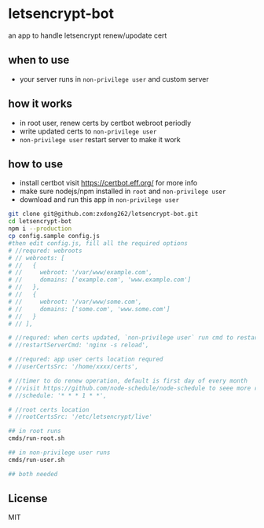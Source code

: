 # letsencrypt-bot
an app to handle letsencrypt renew/upodate cert

## when to use
- your server runs in `non-privilege user` and custom server

## how it works
- in root user, renew certs by certbot webroot periodly
- write updated certs to `non-privilege user`
- `non-privilege user` restart server to make it work

## how to use
- install certbot visit https://certbot.eff.org/ for more info
- make sure nodejs/npm installed in `root` and `non-privilege user`
- download and run this app in `non-privilege user`
```bash
git clone git@github.com:zxdong262/letsencrypt-bot.git
cd letsencrypt-bot
npm i --production
cp config.sample config.js
#then edit config.js, fill all the required options
# //requred: webroots
# // webroots: [
# //   {
# //     webroot: '/var/www/example.com',
# //     domains: ['example.com', 'www.example.com']
# //   },
# //   {
# //     webroot: '/var/www/some.com',
# //     domains: ['some.com', 'www.some.com']
# //   }
# // ],

# //requred: when certs updated, `non-privilege user` run cmd to restart server
# //restartServerCmd: 'nginx -s reload',

# //requred: app user certs location requred
# //userCertsSrc: '/home/xxxx/certs',

# //timer to do renew operation, default is first day of every month
# //visit https://github.com/node-schedule/node-schedule to seee more rules
# //schedule: '* * * 1 * *',

# //root certs location
# //rootCertsSrc: '/etc/letsencrypt/live'

## in root runs
cmds/run-root.sh

## in non-privilege user runs
cmds/run-user.sh

## both needed
```

## License
MIT
